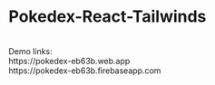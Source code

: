 # Pokedex-React-Tailwinds</br>
</br>
Demo links:</br>
https://pokedex-eb63b.web.app</br>
https://pokedex-eb63b.firebaseapp.com
